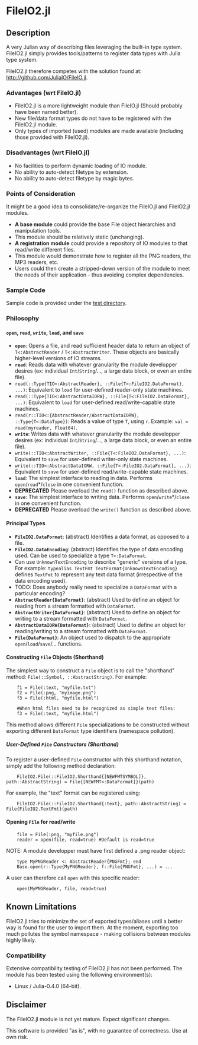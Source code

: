 # FileIO2.jl

## Description

A very Julian way of describing files leveraging the built-in type system.  FileIO2.jl simply provides tools/patterns to register data types with Julia type system.

FileIO2.jl therefore competes with the solution found at: <http://github.com/JuliaIO/FileIO.jl>.

### Advantages (wrt FileIO.jl)

 - FileIO2.jl is a more lightweight module than FileIO.jl (Should probably have been named better).
  - New file/data format types do not have to be registered with the FileIO2.jl module.
  - Only types of imported (used) modules are made available (including those provided with FileIO2.jl).

### Disadvantages (wrt FileIO.jl)

 - No facilities to perform dynamic loading of IO module.
 - No ability to auto-detect filetype by extension.
 - No ability to auto-detect filetype by magic bytes.

### Points of Consideration

It might be a good idea to consolidate/re-organize the FileIO.jl and FileIO2.jl modules.

 - **A base module** could provide the base File object hierarchies and manipulation tools.
  - This module should be relatively static (unchanging).
 - **A registration module** could provide a repository of IO modules to that read/write different files.
  - This module would demonstrate how to register all the PNG readers, the MP3 readers, etc.
  - Users could then create a stripped-down version of the module to meet the needs of their application - thus avoiding complex dependencies.

### Sample Code

Sample code is provided under the [test directory](test/).

### Philosophy

#### `open`, `read`, `write`, `load`, and `save`

 - **`open`**: Opens a file, and read sufficient header data to return an object of `T<:AbstractReader` / `T<:AbstractWriter`.  These objects are basically higher-level versions of IO streams.
 - **`read`**: Reads data with whatever granularity the module developper desires (ex: individual `Int`/`String`/..., a large data block, or even an entire file).
  - `read(::Type{TIO<:AbstractReader}, ::File{T<:FileIO2.DataFormat}, ...)`: Equivalent to `load` for user-defined reader-only state machines.
  - `read(::Type{TIO<:AbstractDataIORW}, ::File{T<:FileIO2.DataFormat}, ...)`: Equivalent to `load` for user-defined read/write-capable state machines.
  - `read(r::TIO<:{AbstractReader/AbstractDataIORW}, ::Type{T<:DataType})`: Reads a value of type `T`, using `r`.  Example: `val = read(myreader, Float64)`.
 - **`write`**: Writes data with whatever granularity the module developper desires (ex: individual `Int`/`String`/..., a large data block, or even an entire file).
  - `write(::TIO<:AbstractWriter, ::File{T<:FileIO2.DataFormat}, ...)`: Equivalent to `save` for user-defined writer-only state machines.
  - `write(::TIO<:AbstractDataIORW, ::File{T<:FileIO2.DataFormat}, ...)`: Equivalent to `save` for user-defined read/write-capable state machines.
 - **`load`**: The simplest interface to reading in data.  Performs `open`/`read`\*/`close` in one convenient function.
  - **DEPRECATED** Please overload the `read()` function as described above.
 - **`save`**: The simplest interface to writing data.  Performs `open`/`write`\*/`close` in one convenient function.
  - **DEPRECATED** Please overload the `write()` function as described above.

#### Principal Types

 - **`FileIO2.DataFormat`**: (abstract) Identifies a data format, as opposed to a file.
 - **`FileIO2.DataEncoding`**: (abstract) Identifies the type of data encoding used.  Can be used to specialize a type `T<:DataFormat`.
  - Can use `UnknownTextEncoding` to describe "generic" versions of a type.  For example: `typealias TextFmt TextFormat{UnknownTextEncoding}` defines `TextFmt` to represent any text data format (irrespective of the data encoding used).
  - TODO: Does anybody really need to specialize a `DataFormat` with a particular encoding?
 - **`AbstractReader{DataFormat}`**: (abstract) Used to define an object for reading from a stream formatted with `DataFormat`.
 - **`AbstractWriter{DataFormat}`**: (abstract) Used to define an object for writing to a stream formatted with `DataFormat`.
 - **`AbstractDataIORW{DataFormat}`**: (abstract) Used to define an object for reading/writing to a stream formatted with `DataFormat`.
 - **`File{DataFormat}`**: An object used to dispatch to the appropriate `open`/`load`/`save`/... functions.

#### Constructing `File` Objects (Shorthand)

The simplest way to construct a `File` object is to call the "shorthand" method: `File(::Symbol, ::AbstractString)`.  For example:

		f1 = File(:text, "myfile.txt")
		f2 = File(:png, "myimage.png")
		f3 = File(:html, "myfile.html")
		
		#When html files need to be recognized as simple text files:
		f3 = File(:text, "myfile.html")

This method allows different `File` specializations to be constructed without exporting different `DataFormat` type identifiers (namespace pollution).

##### User-Defined `File` Constructors (Shorthand)

To register a user-defined `File` constructor with this shorthand notation, simply add the following method declaration:

		FileIO2.File(::FileIO2.Shorthand{[NEWFMTSYMBOL]}, path::AbstractString) = File{[NEWFMT<:DataFormat]}(path)

For example, the "text" format can be registered using:

		FileIO2.File(::FileIO2.Shorthand{:text}, path::AbstractString) = File{FileIO2.TextFmt}(path)

#### Opening `File` for read/write

		file = File(:png, "myfile.png")
		reader = open(file, read=true) #Default is read=true

NOTE: A module developper must have first defined a .png reader object:

		type MyPNGReader <: AbstractReader{PNGFmt}; end
		Base.open(r::Type{MyPNGReader}, f::File{PNGFmt}, ...) = ...

A user can therefore call `open` with this specific reader:

		open(MyPNGReader, file, read=true)

## Known Limitations

FileIO2.jl tries to minimize the set of exported types/aliases until a better way is found for the user to import them.  At the moment, exporting too much pollutes the symbol namespace - making collisions between modules highly likely.

### Compatibility

Extensive compatibility testing of FileIO2.jl has not been performed.  The module has been tested using the following environment(s):

 - Linux / Julia-0.4.0 (64-bit).

## Disclaimer

The FileIO2.jl module is not yet mature.  Expect significant changes.

This software is provided "as is", with no guarantee of correctness.  Use at own risk.
